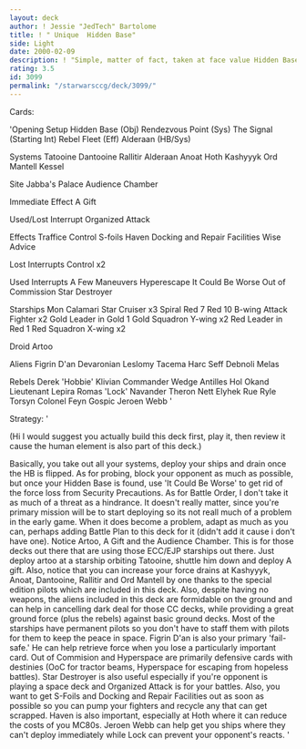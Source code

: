 ```yaml
---
layout: deck
author: ! Jessie "JedTech" Bartolome
title: ! " Unique  Hidden Base"
side: Light
date: 2000-02-09
description: ! "Simple, matter of fact, taken at face value Hidden Base with no gimmicks."
rating: 3.5
id: 3099
permalink: "/starwarsccg/deck/3099/"
---
```

Cards: 

'Opening Setup
Hidden Base (Obj)
Rendezvous Point (Sys)
The Signal (Starting Int)
Rebel Fleet (Eff)
Alderaan (HB/Sys)

Systems
Tatooine
Dantooine
Rallitir
Alderaan
Anoat
Hoth
Kashyyyk
Ord Mantell
Kessel

Site
Jabba's Palace Audience Chamber

Immediate Effect
A Gift

Used/Lost Interrupt
Organized Attack

Effects
Traffice Control
S-foils
Haven
Docking and Repair Facilities
Wise Advice

Lost Interrupts
Control x2

Used Interrupts
A Few Maneuvers
Hyperescape
It Could Be Worse
Out of Commission
Star Destroyer

Starships
Mon Calamari Star Cruiser x3
Spiral
Red 7
Red 10
B-wing Attack Fighter x2
Gold Leader in Gold 1
Gold Squadron Y-wing x2
Red Leader in Red 1
Red Squadron X-wing x2

Droid
Artoo

Aliens
Figrin D'an
Devaronian
Leslomy Tacema
Harc Seff
Debnoli
Melas

Rebels
Derek 'Hobbie' Klivian
Commander Wedge Antilles
Hol Okand
Lieutenant Lepira
Romas 'Lock' Navander
Theron Nett
Elyhek Rue
Ryle Torsyn
Colonel Feyn Gospic
Jeroen Webb '

Strategy: '

(Hi  I would suggest you actually build this deck first, play it, then review it cause the human element is also part of this deck.)

Basically, you take out all your systems, deploy your ships and drain once the HB is flipped.  As for probing, block your opponent as much as possible, but once your Hidden Base is found, use 'It Could Be Worse' to get rid of the force loss from Security Precautions.  As for Battle Order, I don't take it as much of a threat as a hindrance.  It doesn't really matter, since you're primary mission will be to start deploying so its not reall much of a problem in the early game.  When it does become a problem, adapt as much as you can, perhaps adding Battle Plan to this deck for it (didn't add it cause i don't have one).	Notice Artoo, A Gift and the Audience Chamber.	This is for those decks out there that are using those ECC/EJP starships out there.  Just deploy artoo at a starship orbiting Tatooine, shuttle him down and deploy A gift.  Also, notice that you can increase your force drains at Kashyyyk, Anoat, Dantooine, Rallitir and Ord Mantell by one thanks to the special edition pilots which are included in this deck.	Also, despite having no weapons, the aliens included in this deck are formidable on the ground and can help in cancelling dark deal for those CC decks, while providing a great ground force (plus the rebels) against basic ground decks.  Most of the starships have permanent pilots so you don't have to staff them with pilots for them to keep the peace in space.  Figrin D'an is also your primary 'fail-safe.' He can help retrieve force when you lose a particularly important card.  Out of Commision and Hyperspace are primarily defensive cards with destinies (OoC for tractor beams, Hyperspace for escaping from hopeless battles).  Star Destroyer is also useful especially if you're opponent is playing a space deck and Organized Attack is for your battles.  Also, you want to get S-Foils and Docking and Repair Facilities out as soon as possible so you can pump your fighters and recycle any that can get scrapped.  Haven is also important, especially at Hoth where it can reduce the costs of you MC80s.  Jeroen Webb can help get you ships where they can't deploy immediately while Lock can prevent your opponent's reacts. '

